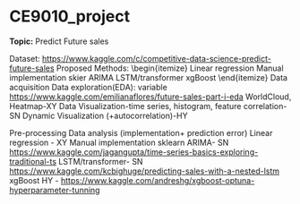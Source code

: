 # CE9010_project
**Topic:** Predict Future sales

Dataset: https://www.kaggle.com/c/competitive-data-science-predict-future-sales
Proposed Methods:
\begin{itemize}
Linear regression
Manual implementation
skier
ARIMA
LSTM/transformer
xgBoost
\end{itemize}
Data acquisition
Data exploration(EDA): variable
https://www.kaggle.com/emilianaflores/future-sales-part-i-eda 
WorldCloud, Heatmap-XY 
Data Visualization-time series, histogram, feature correlation- SN
Dynamic Visualization (+autocorrelation)-HY


Pre-processing
Data analysis (implementation+ prediction error)
Linear regression - XY
Manual implementation
sklearn
ARIMA- SN https://www.kaggle.com/jagangupta/time-series-basics-exploring-traditional-ts
LSTM/transformer- SN 
https://www.kaggle.com/kcbighuge/predicting-sales-with-a-nested-lstm
xgBoost HY -
https://www.kaggle.com/andreshg/xgboost-optuna-hyperparameter-tunning

